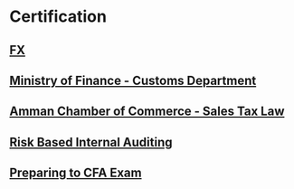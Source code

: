 # Certification



## [FX ](https://github.com/nancyalaswad90/Certification-/blob/main/FX.md)




## [Ministry of Finance - Customs Department](https://github.com/nancyalaswad90/Certifications/blob/main/Ministry%20of%20Finance%20-%20Customs%20Department.md)


## [Amman Chamber of Commerce - Sales Tax Law](https://github.com/nancyalaswad90/Certifications/blob/main/Amman%20Chamber%20of%20Commerce%20-%20Sales%20Tax%20Law.md)

## [Risk Based Internal Auditing](https://github.com/nancyalaswad90/Certifications/blob/main/Risk%20Based%20Internal%20Auditing.md)

## [Preparing to CFA Exam](https://github.com/nancyalaswad90/Certifications/blob/main/Preparing%20to%20CFA%20Exam.md)
